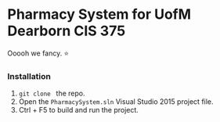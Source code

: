 # Pharmacy System for UofM Dearborn CIS 375

Ooooh we fancy. :star:

### Installation
1. `git clone ` the repo.
2. Open the `PharmacySystem.sln` Visual Studio 2015 project file.
3. Ctrl + F5 to build and run the project.
